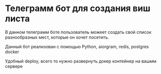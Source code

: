 # Телеграмм бот для создания виш листа

В данном телеграмм боте пользователь можеет создать свой список разнообразных мест, которые он хочет посетить.

Данный бот реализован с помощью Python, aiorgram, redis, postgres docker

Удобный deploy, всего то нужно развернуть докер контейнер на вашмм сервере
